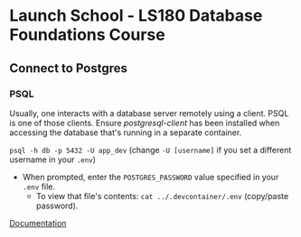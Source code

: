 # Launch School - LS180 Database Foundations Course

## Connect to Postgres

### PSQL

Usually, one interacts with a database server remotely using a client. PSQL is one of those clients. Ensure *postgresql-client* has been installed when accessing the database that's running in a separate container.

`psql -h db -p 5432 -U app_dev` (change `-U [username]` if you set a different username in your `.env`)

- When prompted, enter the `POSTGRES_PASSWORD` value specified in your `.env` file.
  - To view that file's contents: `cat ../.devcontainer/.env` (copy/paste password).

[Documentation](https://www.postgresql.org/docs/current/app-psql.html)
